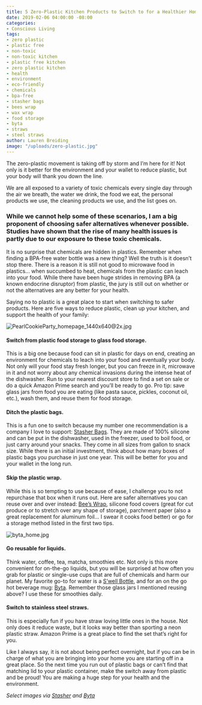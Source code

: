 ```yaml
---
title: 5 Zero-Plastic Kitchen Products to Switch to for a Healthier Home
date: 2019-02-06 04:00:00 -08:00
categories:
- Conscious Living
tags:
- zero plastic
- plastic free
- non-toxic
- non-toxic kitchen
- plastic free kitchen
- zero plastic kitchen
- health
- environment
- eco-friendly
- chemicals
- bpa-free
- stasher bags
- bees wrap
- wax wrap
- food storage
- byta
- straws
- steel straws
author: Lauren Breiding
image: "/uploads/zero-plastic.jpg"
---
```


The zero-plastic movement is taking off by storm and I’m here for it! Not only is it better for the environment and your wallet to reduce plastic, but your body will thank you down the line. 

We are all exposed to a variety of toxic chemicals every single day through the air we breath, the water we drink, the food we eat, the personal products we use, the cleaning products we use, and the list goes on. 

### While we cannot help some of these scenarios, I am a big proponent of choosing safer alternatives whenever possible. Studies have shown that the rise of many health issues is partly due to our exposure to these toxic chemicals. 

It is no surprise that chemicals are hidden in plastics. Remember when finding a BPA-free water bottle was a new thing? Well the truth is it doesn’t stop there. There is a reason it is still not good to microwave food in plastics... when succumbed to heat, chemicals from the plastic can leach into your food. While there have been huge strides in removing BPA (a known endocrine disruptor) from plastic, the jury is still out on whether or not the alternatives are any better for your health. 

Saying no to plastic is a great place to start when switching to safer products. Here are five ways to reduce plastic, clean up your kitchen, and support the health of your family:

![PearlCookieParty_homepage_1440x640@2x.jpg](/uploads/PearlCookieParty_homepage_1440x640@2x.jpg)

#### Switch from plastic food storage to glass food storage. 

This is a big one because food can sit in plastic for days on end, creating an environment for chemicals to leach into your food and eventually your body. Not only will your food stay fresh longer, but you can freeze in it, microwave in it and not worry about any chemical invasions during the intense heat of the dishwasher. Run to your nearest discount store to find a set on sale or do a quick Amazon Prime search and you’ll be ready to go. Pro tip: save glass jars from food you are eating (like pasta sauce, pickles, coconut oil, etc.), wash them, and reuse them for food storage.

#### Ditch the plastic bags. 

This is a fun one to switch because my number one recommendation is a company I love to support: [Stasher Bags](https://www.amazon.com/Stasher-Reusable-Silicone-Sandwich-Storage/dp/B01DZQT9CU). They are made of 100% silicone and can be put in the dishwasher, used in the freezer, used to boil food, or just carry around your snacks. They come in all sizes from gallon to snack size. While there is an initial investment, think about how many boxes of plastic bags you purchase in just one year. This will be better for you and your wallet in the long run. 

#### Skip the plastic wrap. 

While this is so tempting to use because of ease, I challenge you to not repurchase that box when it runs out. Here are safer alternatives you can reuse over and over instead: [Bee’s Wrap](https://www.amazon.com/Bees-Wrap-Assorted-Sustainable-Honeycomb/dp/B0126LMDFK/ref=pd_bxgy_79_img_2/135-6157732-2437226?_encoding=UTF8&pd_rd_i=B0126LMDFK&pd_rd_r=0c67a33d-23fc-11e9-b0de-212d94c64fa6&pd_rd_w=eFuHk&pd_rd_wg=tSLf6&pf_rd_p=3f9889ac-6c45-46e8-b515-3af650557207&pf_rd_r=PYGAAQRKWP3Q6B0R09CE&psc=1&refRID=PYGAAQRKWP3Q6B0R09CE), silicone food covers (great for cut produce or to stretch over any shape of storage), parchment paper (also a great replacement for aluminum foil... I swear it cooks food better) or go for a storage method listed in the first two tips.

![byta_home.jpg](/uploads/byta_home.jpg)

#### Go reusable for liquids. 

Think water, coffee, tea, matcha, smoothies etc. Not only is this more convenient for on-the-go liquids, but you will be surprised at how often you grab for plastic or single-use cups that are full of chemicals and harm our planet. My favorite go-to for water is a [S’well Bottle](https://www.swellbottle.com/), and for an on the go hot beverage mug: [Byta](https://mybyta.com/). Remember those glass jars I mentioned reusing above? I use these for smoothies daily.

#### Switch to stainless steel straws. 

This is especially fun if you have straw loving little ones in the house. Not only does it reduce waste, but it looks way better than sporting a neon plastic straw. Amazon Prime is a great place to find the set that’s right for you. 

Like I always say, it is not about being perfect overnight, but if you can be in charge of what you are bringing into your home you are starting off in a great place. So the next time you run out of plastic bags or can’t find that matching lid to your plastic container, make the switch away from plastic and be proud! You are making a huge step for your health and the environment. 

_Select images via [Stasher](https://www.stasherbag.com/) and [Byta](https://mybyta.com/)_